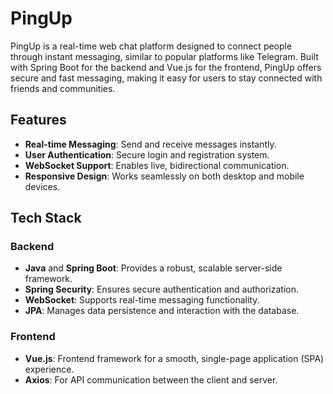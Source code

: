 # PingUp

PingUp is a real-time web chat platform designed to connect people through instant messaging, similar to popular platforms like Telegram. Built with Spring Boot for the backend and Vue.js for the frontend, PingUp offers secure and fast messaging, making it easy for users to stay connected with friends and communities.

## Features

- **Real-time Messaging**: Send and receive messages instantly.
- **User Authentication**: Secure login and registration system.
- **WebSocket Support**: Enables live, bidirectional communication.
- **Responsive Design**: Works seamlessly on both desktop and mobile devices.

## Tech Stack

### Backend
- **Java** and **Spring Boot**: Provides a robust, scalable server-side framework.
- **Spring Security**: Ensures secure authentication and authorization.
- **WebSocket**: Supports real-time messaging functionality.
- **JPA**: Manages data persistence and interaction with the database.

### Frontend
- **Vue.js**: Frontend framework for a smooth, single-page application (SPA) experience.
- **Axios**: For API communication between the client and server.
